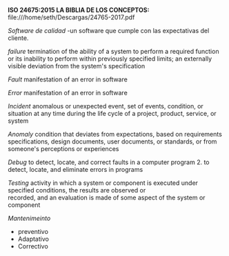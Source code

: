 **ISO 24675:2015 LA BIBLIA DE LOS CONCEPTOS:**
file:///home/seth/Descargas/24765-2017.pdf

*Software de calidad* 
-un software que cumple con las expectativas del cliente.

*failure*
termination of the ability of a system to perform a required function or its inability to perform within previously specified limits; an externally visible deviation from the system's specification

*Fault*
manifestation of an error in software

*Error*
manifestation of an error in software

*Incident*
anomalous or unexpected event, set of events, condition, or situation at any time during the life cycle of a
project, product, service, or system 

*Anomaly*
 condition that deviates from expectations, based on requirements specifications, design documents, user
documents, or standards, or from someone's perceptions or experiences 


*Debug*
to detect, locate, and correct faults in a computer program 2. to detect, locate, and eliminate errors in programs

*Testing*
activity	in	which	a	system	or	component	is	executed	under	specified	conditions,	the	results	are	observed	or	
recorded,	and	an	evaluation	is	made	of	some	aspect	of	the	system	or	component

*Mantenimeinto*
- preventivo 
- Adaptativo 
- Correctivo